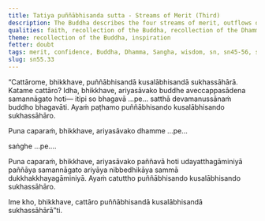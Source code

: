 ```yaml
---
title: Tatiya puññābhisanda sutta - Streams of Merit (Third)
description: The Buddha describes the four streams of merit, outflows of good, and supports for ease. The fourth quality is wisdom.
qualities: faith, recollection of the Buddha, recollection of the Dhamma, recollection of the Sangha, wisdom, ending
theme: recollection of the Buddha, inspiration
fetter: doubt
tags: merit, confidence, Buddha, Dhamma, Sangha, wisdom, sn, sn45-56, sn55
slug: sn55.33
---
```


“Cattārome, bhikkhave, puññābhisandā kusalābhisandā sukhassāhārā. Katame cattāro? Idha, bhikkhave, ariyasāvako buddhe aveccappasādena samannāgato hoti— itipi so bhagavā …pe… satthā devamanussānaṁ buddho bhagavāti. Ayaṁ paṭhamo puññābhisando kusalābhisando sukhassāhāro.

Puna caparaṁ, bhikkhave, ariyasāvako dhamme …pe…

saṅghe …pe….

Puna caparaṁ, bhikkhave, ariyasāvako paññavā hoti udayatthagāminiyā paññāya samannāgato ariyāya nibbedhikāya sammā dukkhakkhayagāminiyā. Ayaṁ catuttho puññābhisando kusalābhisando sukhassāhāro.

Ime kho, bhikkhave, cattāro puññābhisandā kusalābhisandā sukhassāhārā”ti.
